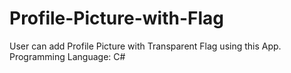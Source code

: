 # Profile-Picture-with-Flag
User can add Profile Picture with Transparent Flag using this App. Programming Language: C#
